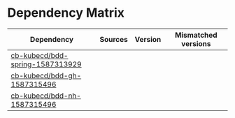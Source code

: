 # Dependency Matrix

Dependency | Sources | Version | Mismatched versions
---------- | ------- | ------- | -------------------
[cb-kubecd/bdd-spring-1587313929](https://github.com/cb-kubecd/bdd-spring-1587313929.git) |  | []() | 
[cb-kubecd/bdd-gh-1587315496](https://github.com/cb-kubecd/bdd-gh-1587315496.git) |  | []() | 
[cb-kubecd/bdd-nh-1587315496](https://github.com/cb-kubecd/bdd-nh-1587315496.git) |  | []() | 

